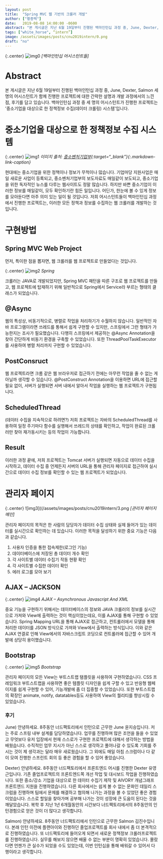 ```yaml
---
layout: post
title:  "Spring MVC 웹 기반의 크롤러 개발"
author: ["황종택"]
date:   2019-08-08 14:00:00 -0600
abstract: "본 게시글은 지난 6월 19일부터 진행된 백마인턴십 과정 중, June, Dexter, Salmon 세 명의 어시스턴트가 함께 진행한 프로젝트에 대한 간략한 설명과 개발 과정에서의 느낀 점, 후기를 담고 있습니다."
tags: ["white_horse", “intern”]
image: /assets/images/posts/cnu2019intern/0.png
draft: "no"   
---
```


{:.center}
![img0](/assets/images/posts/cnu2019intern/0.png)
*[백마인턴십 어시스턴트들]*

# Abstract

본 게시글은 지난 6월 19일부터 진행된 백마인턴십 과정 중, June, Dexter, Salmon 세 명의 어시스턴트가 함께 진행한 프로젝트에 대한 간략한 설명과 개발 과정에서의 느낀 점, 후기를 담고 있습니다. 백마인턴십 과정 중 세 명의 어시스턴트가 진행한 프로젝트는 '중소기업을 대상으로 한 정책정보 수집(데이터 크롤링) 시스템'입니다.


# 중소기업을 대상으로 한 정책정보 수집 시스템

{:.center}
![img1](/assets/images/posts/cnu2019intern/1.png)
*이미지 출처: [중소벤처기업부](https://www.mss.go.kr/){:target=“_blank”}{:.markdown-link-caption}*

현대에는 중소기업을 위한 정책이나 정보가 무척이나 많습니다. 기업마당 지원사업은 매일 새로운 사업이 등록되고, 중소벤처기업부의 보도자료도 매일같이 보도되고, 중소기업을 위한 독자적인 뉴스를 다루는 웹사이트도 정말 많습니다. 하지만 바쁜 중소기업이 이러한 정보를 매일같이, 모두 확인하기란 힘든 일입니다. 어딘가, 한눈에 볼 수 있게 정보를 모아둔다면 아주 의미 있는 일이 될 것입니다. 저희 어시스턴트들이 백마인턴십 과정에서 진행한 프로젝트는, 이러한 모든 정책과 정보를 수집하는 웹 크롤러를 개발하는 것입니다.

# 구현방법
## Spring MVC Web Project
먼저, 특이한 점을 뽑자면, 웹 크롤러를 웹 프로젝트로 만들었다는 것입니다.

{:.center}
![img2](/assets/images/posts/cnu2019intern/2.png)
*Spring*

크롤러는 JAVA로 개발되었지만, Spring MVC 패턴을 따른 구조로 웹 프로젝트를 만들고, 웹 프로젝트에 탑재하기 위해 일반적으로 Spring에서 Service라 부르는 형태의 클래스가 되었습니다.

## @Async

웹의 특성상, 비동기적으로, 병렬로 작업을 처리하기가 수월하지 않습니다. 일반적인 자바 프로그램이라면 쓰레드를 통해서 쉽게 구현할 수 있지만, 스프링에서 그런 형태가 가능한지는 조사가 필요했습니다. 다행히 스프링에서 제공하는 @Async Annotation을 찾아 간단하게 비동기 환경을 구축할 수 있었습니다. 또한 ThreadPoolTaskExecutor를 사용하여 병렬 처리까지 구현할 수 있었습니다.

## PostConsruct

웹 프로젝트라면 크롬 같은 웹 브라우저로 접근하기 전에는 아무런 작업을 줄 수 없는 게 아닐까 생각할 수 있습니다. @PostConstruct Annotation을 이용하면 URL에 접근할 필요 없이, 서버가 실행되면 서버 내에서 알아서 작업을 실행하는 웹 프로젝트가 구현됩니다.

## ScheduledThread

(데이터 수집을 지속적으로 하려면?)
저희 프로젝트는 자바의 ScheduledThread를 사용하여 일정 주기마다 함수를 실행해서 쓰레드의 상태를 확인하고, 작업이 완료된 크롤러만 찾아 재가동시키는 등의 작업이 가능합니다.

## Result

이러한 과정 끝에, 저희 프로젝트는 Tomcat 서버가 실행되면 자동으로 데이터 수집을 시작하고, 데이터 수집 중 언제든지 서버의 URL을 통해 관리자 페이지로 접근하여 실시간으로 데이터 수집 정보를 확인할 수 있는 웹 프로젝트가 되었습니다.

# 관리자 페이지

{:.center}
![img3]((/assets/images/posts/cnu2019intern/3.png
*[관리자 페이지 메인]*

관리자 페이지의 목적은 한 사람의 담당자가 데이터 수집 상태와 실제 들어가 있는 데이터를 실시간으로 확인하는 데 있습니다. 이러한 목적을 달성하기 위한 중요 기능은 다음과 같습니다.

1. 사용자 인증을 통한 접속제한(로그인 기능)
2. 데이터베이스에 저장된 총 데이터 개수 확인
3. 각 사이트별 데이터 수집기 작동 현황 확인
4. 각 사이트별 수집한 데이터 확인
5. 에러 로그를 모아 보기

## AJAX – JACKSON

{:.center}
![img4](/assets/images/posts/cnu2019intern/4.png)
*AJAX – Asynchronous Javascript And XML*

중요 기능을 구현하기 위해서는 데이터베이스의 정보와 JAVA 크롤러의 정보를 실시간으로 가져와 View에 출력하는 것이 핵심이었는데요, 이를 AJAX를 통해 구현할 수 있었습니다.
Spring Mapping URL을 통해 AJAX로 접근하고, 컨트롤러에서 모델을 통해 처리한 데이터를 JSON 방식으로 가져와 View에서 출력하는 방식입니다. 이와 같은 AJAX 연결로 인해 View에서의 자바스크립트 코딩으로 컨트롤러에 접근할 수 있어 개발에 상당히 용이했습니다.

## Bootstrap

{:.center}
![img5](/assets/images/posts/cnu2019intern/5.png)
*Bootstrap*

관리자 페이지의 모든 View는 부트스트랩 탬플릿을 사용하여 구현하였습니다. CSS 프레임워크 부트스트랩을 사용하면 좋은 템플릿 디자인을 쉽게 구할 수 있고 반응형 웹페이지를 쉽게 구현할 수 있어, 기능개발에 좀 더 집중할 수 있었습니다. 또한 부트스트랩의 확장인 animate, notify, datatables등도 사용하여 View의 퀄리티를 향상시킬 수 있었습니다.


### 후기
June)
안녕하세요. 8주동안 너드팩토리에서 인턴으로 근무한 June 윤지승입니다. 저는 주로 스프링 내부 설계를 담당하였습니다. 업무를 진행하며 많은 조언을 들을 수 있었고 무엇보다 유저 입장에서 현재 스스로가 구현한 프로젝트에 대해서 생각하는 방법을 배웠습니다. 수직적인 업무 지시가 아닌 스스로 생각하고 풀어나갈 수 있도록 기회를 주시는 것이 제 생각과는 달라 매우 새로웠습니다. 그 외에도 매일 아침 스크럼이나 다 같이 모여 진행한 스프린트 회의 등 좋은 경험을 할 수 있어 좋았습니다.

Dexter)
안녕하세요. 8주동안 너드팩토리에서 프론트엔드 어시를 진행한 Dexter 유영근입니다. 기존 졸업프로젝트의 프론트엔드쪽 개선 작업 및 대시보드 작업을 진행하였습니다. 또한 중소/강소 기업을 대상으로 한 데이터 수집기 제작 및 AIVORY 개념그래프 프론트엔드 지원을 진행하였습니다. 다른 회사에서는 쉽게 볼 수 없는 문화인 데일리 스크럼을 진행하며 팀에서 문제를 해결하고 협의해 나가는 과정을 볼 수 있었던 좋은 경험이었습니다. 스스로 할일을 찾아가며 공부해 나가는 것이 성장에 큰 도움이 된다는 것을 깨달았습니다. 복학 후 지난 1년 6개월동안의 시간보다 너드팩토리에서의 8주동안의 인턴경험으로 얻은 것이 더 많다고 생각합니다.

Salmon)
안녕하세요. 8주동안 너드팩토리에서 인턴으로 근무한 Salmon 김진수입니다. 본래 인턴 이전에 플랜아이와 진행하던 졸업프로젝트를 회사 내에서 좀 더 본격적으로 진행하였습니다. 또 너드팩토리에 들어오게 되면서 새로운 정책정보 크롤러프로젝트를 진행하였습니다. 실무를 해보지 않으면 배울 수 없는 부분이 명확히 있었습니다. 몰랐다면 언젠가 큰 실수가 되었을 수도 있었는데, 이번 인턴십을 통해 배워갈 수 있어서 다행이라고 생각합니다.